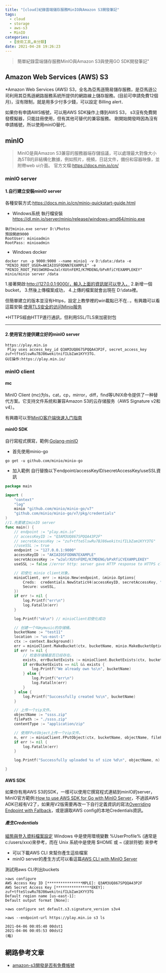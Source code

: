 ```yaml
---
title: "[cloud]紀錄雲端儲存服務MinIO與Amazon S3開發筆記"
tags:
  - cloud
  - storage
  - aws-s3
  - MinIO
categories:
  - [技術工具,未分類]
date: 2021-04-28 19:26:23
---
```



>簡單紀錄雲端儲存服務MinIO與Amazon S3與使用GO SDK開發筆記" 


<!--more-->


## Amazon Web Services (AWS) S3

*Amazon Web Services (AWS) S3，全名為亞馬遜簡易儲存服務，是亞馬遜公司利用其亞馬遜網路服務系統所提供的網路線上儲存服務。(目前可申請免費12個月)，沒有限制，就是用多少付多少錢，可以設定 Billing alert．


如果你有申請AWS帳號，可以用AWS SDK操作上傳到AWS S3，
s3沒有免費開發模擬器，只能註冊使用，但有其他可替代的兼容服務。
剛開始開發時因為沒有申請帳號，所以使用minIO替代．


## minIO
> MinIO是與Amazon S3兼容的服務器端存儲協議，可以處理最大對像大小為5TB的非結構化數據，例如照片，視頻，日誌文件，備份和容器映像，並附帶web ui介面。
官方文檔:https://docs.min.io/cn/
### minIO server
#### 1.自行建立安裝minIO server
各種安裝方式:https://docs.min.io/cn/minio-quickstart-guide.html


- Windows系统 執行檔安裝
https://dl.min.io/server/minio/release/windows-amd64/minio.exe
```
執行minio.exe server D:\Photos
預設開啟9000
RootUser: minioadmin
RootPass: minioadmin
```

- Windows docker
```
docker run -p 9000:9000 --name minio1 -v D:\data:/data -e "MINIO_ROOT_USER=AKIAIOSFODNN7EXAMPLE" -e "MINIO_ROOT_PASSWORD=wJalrXUtnFEMI/K7MDENG/bPxRfiCYEXAMPLEKEY" minio/minio server /data
```

1.接著開啟:http://127.0.0.1:9000/，輸入上面的資訊就可以登入，
2.新增一個bucket，
3.然後上傳檔案成功，
4.上傳的檔案就會出現在 D:\data裡。

但簡單建立的版本並沒有Https，設定上教學裡的win載點已不在..，有興趣可以看這篇安裝:[使用TLS安全的访问Minio服务](https://docs.min.io/cn/how-to-secure-access-to-minio-server-with-tls.html)

*HTTPS經由HTTP進行通訊，但利用SSL/TLS來加密封包

-------------------------------
#### 2.使用官方提供建立好的minIO server  

```
https://play.min.io
 Play uses access_key_id Q3AM3UQ867SPQQA43P2F, secret_access_key zuf+tfteSlswRu7BJ86wekitnifILbZam1KYY3TG.
GUI操作:https://play.min.io/
```

### minIO client
#### mc
MinIO Client (mc)为ls，cat，cp，mirror，diff，find等UNIX命令提供了一种替代方案。它支持文件系统和兼容Amazon S3的云存储服务（AWS Signature v2和v4）。

有興趣可以至[MinIO客户端快速入门指南](https://docs.min.io/cn/minio-client-quickstart-guide.html)

#### minIO SDK
自行寫程式撰寫，範例:[Golang-minIO](https://docs.min.io/cn/golang-client-quickstart-guide.html)
- 首先使用minio-go
```
go get -u github.com/minio/minio-go
```

- 加入範例
自行替換以下endpoint/accessKeyID/secretAccessKey/useSSL資訊
```go 這個範例是使用minIO的SDK的範例  https://docs.min.io/cn/golang-client-quickstart-guide.html golang-client-quickstart-guide
package main

import (
	"context"
	"log"
	minio "github.com/minio/minio-go/v7"
	"github.com/minio/minio-go/v7/pkg/credentials"
)
//1.先要建立minIO server
func main() {
	// endpoint := "play.min.io"
	// accessKeyID := "Q3AM3UQ867SPQQA43P2F"
	// secretAccessKey := "zuf+tfteSlswRu7BJ86wekitnifILbZam1KYY3TG"
	//useSSL := true
	endpoint := "127.0.0.1:9000"
	accessKeyID := "AKIAIOSFODNN7EXAMPLE"
	secretAccessKey := "wJalrXUtnFEMI/K7MDENG/bPxRfiCYEXAMPLEKEY"
	useSSL := false //error http: server gave HTTP response to HTTPS client

	// 初使化 minio client对象。
	minioClient, err := minio.New(endpoint, &minio.Options{
		Creds:  credentials.NewStaticV4(accessKeyID, secretAccessKey, ""),
		Secure: useSSL,
	})
	if err != nil {
		log.Printf("err\n")
		log.Fatalln(err)
	}

	log.Printf("ok\n") // minioClient初使化成功

	// 创建一个叫mymusic的存储桶。
	bucketName := "test11"
	location := "us-east-1"
	ctx := context.Background()
	err = minioClient.MakeBucket(ctx, bucketName, minio.MakeBucketOptions{Region: location})
	if err != nil {
		// 检查存储桶是否已经存在。
		exists, errBucketExists := minioClient.BucketExists(ctx, bucketName)
		if errBucketExists == nil && exists {
			log.Printf("We already own %s\n", bucketName)
		} else {
			log.Printf("err\n")
			log.Fatalln(err)
		}
	} else {
		log.Printf("Successfully created %s\n", bucketName)
	}

	// 上传一个zip文件。
	objectName := "ssss.zip"
	filePath := "./ssss.zip"
	contentType := "application/zip"

	// 使用FPutObject上传一个zip文件。
	n, err := minioClient.FPutObject(ctx, bucketName, objectName, filePath, minio.PutObjectOptions{ContentType: contentType})
	if err != nil {
		log.Fatalln(err)
	}

	log.Printf("Successfully uploaded %s of size %d\n", objectName, n)

}

```



####  AWS SDK
如果你有用AWS S3的SDK，一樣可以使用它撰寫程式連結到minIO的server，
MinIO官方範例:[How to use AWS SDK for Go with MinIO Server](https://docs.min.io/docs/how-to-use-aws-sdk-for-go-with-minio-server.html)，不過該AWS ADK已經有V2了，如果用V2版需要再改一下自行定義資訊的寫法[Overriding Endpoint with Fallback](https://aws.github.io/aws-sdk-go-v2/docs/configuring-sdk/endpoints/)，或是讀取AWS config的本地Credentials資訊。

##### 產生Credentials 
[組態與登入資料檔案設定](https://docs.aws.amazon.com/zh_tw/cli/latest/userguide/cli-configure-files.html)
 Windows 中是使用環境變數 %UserProfile% (通常是c:/users/xxx)來參考，而在 Unix 系統中是使用 $HOME 或 ~ (波狀符號) 來參考
- 可以下載AWS CLI 來幫你產生這些檔案
- minIO server的產生方式可以看這篇[AWS CLI with MinIO Server](https://docs.min.io/docs/aws-cli-with-minio.html)

測試用aws CLI列出buckets
```shell 
>aws configure
AWS Access Key ID [****************MPLE]: Q3AM3UQ867SPQQA43P2F
AWS Secret Access Key [****************EKEY]: zuf+tfteSlswRu7BJ86wekitnifILbZam1KYY3TG
Default region name [us-east-1]:
Default output format [None]:

>aws configure set default.s3.signature_version s3v4

>aws --endpoint-url https://play.min.io s3 ls

2021-04-06 00:05:40 00dst1
2021-04-06 00:05:53 00dst2
(略)
```





## 網路參考文章

- [amazon-s3開發是否有免費帳號](https://stackoverflow.com/questions/1375285/amazon-s3-developer-free-account-for-testing-purposes)
